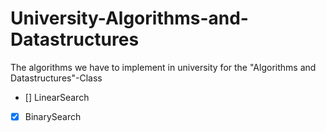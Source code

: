 # University-Algorithms-and-Datastructures
The algorithms we have to implement in university for the "Algorithms and Datastructures"-Class
- [] LinearSearch
- [x] BinarySearch
